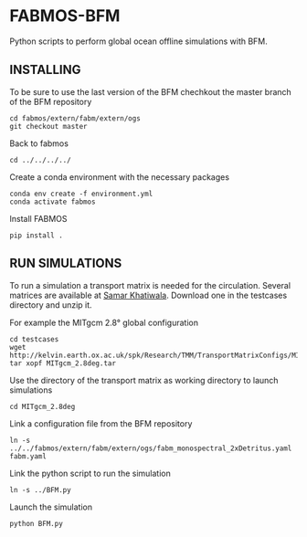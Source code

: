 # FABMOS-BFM
Python scripts to perform global ocean offline simulations with BFM.

## INSTALLING
To be sure to use the last version of the BFM chechkout the master branch of the BFM repository 

```
cd fabmos/extern/fabm/extern/ogs
git checkout master
```

Back to fabmos

```
cd ../../../../
```

Create a conda environment with the necessary packages

```
conda env create -f environment.yml
conda activate fabmos
```

Install FABMOS

```
pip install .
```

## RUN SIMULATIONS

To run a simulation a transport matrix is needed for the circulation. Several matrices are available at [Samar Khatiwala](http://kelvin.earth.ox.ac.uk/spk/Research/TMM/TransportMatrixConfigs/). Download one in the testcases directory and unzip it.

For example the MITgcm 2.8° global configuration

```
cd testcases
wget http://kelvin.earth.ox.ac.uk/spk/Research/TMM/TransportMatrixConfigs/MITgcm_2.8deg.tar
tar xopf MITgcm_2.8deg.tar
```

Use the directory of the transport matrix as working directory to launch simulations

```
cd MITgcm_2.8deg
```

Link a configuration file from the BFM repository

```
ln -s ../../fabmos/extern/fabm/extern/ogs/fabm_monospectral_2xDetritus.yaml fabm.yaml
```

Link the python script to run the simulation

```
ln -s ../BFM.py
```

Launch the simulation

```
python BFM.py
```

